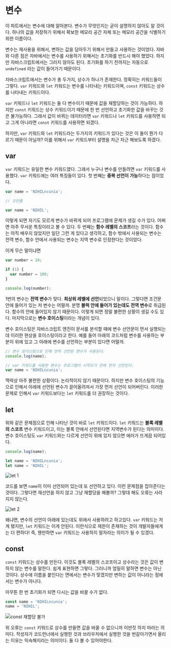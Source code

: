 # 변수
이 파트에서는 변수에 대해 알아본다. 변수가 무엇인지는 굳이 설명하지 않아도 알 것이다. 하나의 값을 저장하기 위해서 확보한 메모리 공간 자체 또는 메모리 공간을 식별하기 위한 이름이다.

변수는 재사용을 위해서, 변하는 값을 담아두기 위해서 만들고 사용하는 것이었다. 자바와 다른 점은 자바에서는 변수를 사용하기 위해서는 초기화를 반드시 해야 했었다. 하지만 자바스크립트에서는 그러지 않아도 된다. 초기화를 하기 전까지는 자동으로 `undefined` 라는 값이 들어가기 때문이다.

자바스크립트에서는 변수가 총 두가지, 상수가 하나가 존재한다. 정확히는 키워드들이 그렇다. `var` 키워드와 `let` 키워드는 변수를 나타내는 키워드이며, `const` 키워드는 상수를 나타내는 키워드이다.

`var` 키워드나 `let` 키워드는 둘 다 변수이기 때문에 값을 재할당하는 것이 가능하다. 하지만 `const` 키워드는 상수 키워드이기 때문에 한 번 선언하고 초기화한 값을 바꾸는 것은 불가능하다. 그래서 값이 바뀌는 데이터라면 `var` 키워드나 `let` 키워드를 사용하면 되고 그게 아니라면 `const` 키워드를 사용하면 되겠다.

하지만, `var` 키워드와 `let` 키워드라는 두가지의 키워드가 있다는 것은 이 둘이 뭔가 다르기 때문이 아닐까? 이를 위해서 `var` 키워드부터 설명을 차근 차근 해보도록 하겠다.

## var
`var` 키워드는 유일한 변수 키워드였다. 그래서 누구나 변수를 만들려면 `var` 키워드를 사용했다. `var` 키워드에는 여러 특징들이 있다. 첫 번째는 **중복 선언이 가능**하다는 점이었다.

```js
var name = 'NIHILncunia';

// 오만줄

var name = 'NIHIL';
```

이렇게 되면 자기도 모르게 변수가 바뀌게 되어 프로그램에 문제가 생길 수가 있다. 어쩌면 아주 무서운 특징이라고 볼 수 있다. 두 번째는 **함수 레벨의 스코프**라는 것이다. 함수는 아직 배우지 않았지만 일단 그런 게 있다고 생각하고, 함수 밖에서 사용되는 변수는 전역 변수, 함수 안에서 사용되는 변수는 지역 변수로 인정한다는 것이었다.

이게 무슨 말이냐면

```js
var number = 10;

if (1) {
  var number = 100;
}

console.log(number);
```

1번의 변수는 **전역 변수**가 맞다. **최상위 레벨에 선언**되었으니 말이다. 그렇다면 조건문 안에 들어가 있는 저 변수는 어떨까. 분명 **블럭 안에 들어가 있는데도 전역 변수**로 취급된다. 함수의 안에 들어있지 않기 때문이다. 이렇게 되면 정말 불편한 상황이 생길 수도 있다. 마지막으로는 **변수 호이스팅**이라는 개념이 있다.

변수 호이스팅은 자바스크립트 엔진이 문서를 분석할 때에 변수 선언문이 먼서 실행되는데 이러한 현상을 호이스팅이라고 한다. 예를 들어 아래의 코드처럼 변수를 사용하는 부분이 위에 있고 그 아래에 변수를 선언하는 부분이 있다면 어떨까.

```js
// 변수 호이스팅으로 인해 먼저 선언된 변수가 사용된다.
console.log(name);

// var 키워드를 사용한 변수는 프로그램이 시작되기 전에 먼저 선언된다.
var name = 'NIHILncunia';
```

맥락상 아주 불편한 상황이다. 논리적이지 않기 때문이다. 하지만 변수 호이스팅의 기능으로 인해서 아래에 선언된 변수가 끌어올려져서 가장 먼저 선언이 되어버린다. 이러한 문제로 인해서 `var` 키워드보다는 `let` 키워드를 더 권장하는 것이다.

## let
위와 같은 문제점으로 인해 나타난 것이 바로 `let` 키워드이다. `let` 키워드는 **블록 레벨의 스코프** 변수 키워드이고, 이는 블록 안에서 선언된다면 지역변수가 된다는 의미이다. 변수 호이스팅도 `var` 키워드와는 다르게 선언이 위에 있지 않으면 에러가 뜨게끔 되어있다.

```js
console.log(name);

let name = 'NIHILncunia';
let name = 'NIHIL';
```

![let 1](https://drive.google.com/uc?export=view&id=1D-8TJnfpqZ_vW2o7K9IjTi2o1hVD3z8B)

코드를 보면 `name`이 이미 선언되어 있는데 또 선언하고 있다. 이런 문제점을 잡아준다는 것이다. 그렇다면 재선언을 하지 않고 그냥 재할당을 해볼까? 그렇데 해도 오류는 사라지지 않는다.

![let 2](https://drive.google.com/uc?export=view&id=13ROQxgXwWbSBaNee_CiSC5fCS7hs2JLA)

왜냐면, 변수의 선언이 아래에 있는데도 위에서 사용하려고 하고있다. `var` 키워드는 저게 됐지만, `let` 키워드는 이게 안된다. 이런식으로 제한이 존재하는 것이 개발자들에게는 더 편하다! 즉, 웬만하면 `var` 키워드는 사용하지 말자라는 의미가 될 수 있겠다.

## const
`const` 키워드는 상수를 만든다. 이것도 블록 레벨의 스코프이고 상수라는 것은 값이 변하지 않는 변수를 말한다. 쉽게 표현하면 그렇다. 그러니까 엄밀히 말하면 변수는 아닌 것이다. 상수에 이름을 붙인다는 면에서는 변수가 맞겠지만 변하는 값이 아니라는 점에서는 변수가 아니다.

아무튼 한 번 초기화가 되면 다시는 값을 바꿀 수가 없다.

```js
const name = 'NIHILncunia';
name = 'NIHIL';
```

![const 재할당 불가](https://drive.google.com/uc?export=view&id=1TUeQyJhvOMxsso4t4z55-MiRGHGPbiPE)

위 오류는 `const` 키워드로 상수를 만들면 값을 바꿀 수 없으니까 이딴짓 하지 마라는 의미다. 작성자가 코드런너에서 실행한 것과 브라우저에서 실행한 것을 번갈아가면서 올리는 이유는 익숙해지라는 의미이다. 둘 다 볼 수 있어야한다.